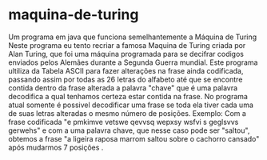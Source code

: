 # maquina-de-turing
Um programa em java que funciona semelhantemente a Máquina de Turing
Neste programa eu tento recriar a famosa Maquina de Turing criada por Alan Turing, que foi uma máquina programada para se decifrar codigos enviados pelos Alemães durante a Segunda Guerra mundial.
Este programa ultiliza da Tabela ASCII para fazer alterações na frase ainda codificada, passando assim por todas as 26 letras do alfabeto até que se encontre contida dentro da frase alterada a palavra "chave" que é uma palavra decodifica a qual tenhamos certeza estar contida na frase.
No programa atual somente é possivel decodificar uma frase se toda ela tiver cada uma de suas letras alteradas o mesmo número de posições.
Exemplo: Com a frase codificada "e pmkimve vetswe qevvsq wepxsy wsfvi s geglsvvs gerwehs" e com a uma palavra chave, que nesse caso pode ser "saltou", 
obtemos a frase "a ligeira raposa marrom saltou sobre o cachorro cansado" após mudarmos 7 posições .
